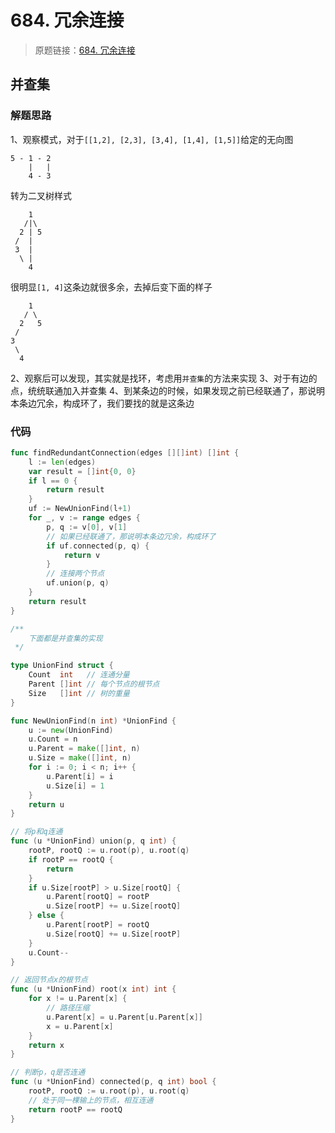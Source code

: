 # 684. 冗余连接
> 原题链接：[684. 冗余连接](https://leetcode-cn.com/problems/redundant-connection/)

## 并查集
### 解题思路
1、观察模式，对于``[[1,2], [2,3], [3,4], [1,4], [1,5]]``给定的无向图
```
5 - 1 - 2
    |   |
    4 - 3
```
转为二叉树样式
```
    1
   /|\
  2 | 5
 /  |
 3  |
  \ |
    4
```
很明显``[1, 4]``这条边就很多余，去掉后变下面的样子
```
    1
   / \
  2   5
 /
3
 \
  4
```
2、观察后可以发现，其实就是找环，考虑用``并查集``的方法来实现
3、对于有边的点，统统联通加入并查集
4、到某条边的时候，如果发现之前已经联通了，那说明本条边冗余，构成环了，我们要找的就是这条边
### 代码
```go
func findRedundantConnection(edges [][]int) []int {
	l := len(edges)
	var result = []int{0, 0}
	if l == 0 {
		return result
	}
	uf := NewUnionFind(l+1)
	for _, v := range edges {
		p, q := v[0], v[1]
		// 如果已经联通了，那说明本条边冗余，构成环了
		if uf.connected(p, q) {
			return v
		}
		// 连接两个节点
		uf.union(p, q)
	}
	return result
}

/**
	下面都是并查集的实现
 */

type UnionFind struct {
	Count  int   // 连通分量
	Parent []int // 每个节点的根节点
	Size   []int // 树的重量
}

func NewUnionFind(n int) *UnionFind {
	u := new(UnionFind)
	u.Count = n
	u.Parent = make([]int, n)
	u.Size = make([]int, n)
	for i := 0; i < n; i++ {
		u.Parent[i] = i
		u.Size[i] = 1
	}
	return u
}

// 将p和q连通
func (u *UnionFind) union(p, q int) {
	rootP, rootQ := u.root(p), u.root(q)
	if rootP == rootQ {
		return
	}
	if u.Size[rootP] > u.Size[rootQ] {
		u.Parent[rootQ] = rootP
		u.Size[rootP] += u.Size[rootQ]
	} else {
		u.Parent[rootP] = rootQ
		u.Size[rootQ] += u.Size[rootP]
	}
	u.Count--
}

// 返回节点x的根节点
func (u *UnionFind) root(x int) int {
	for x != u.Parent[x] {
		// 路径压缩
		u.Parent[x] = u.Parent[u.Parent[x]]
		x = u.Parent[x]
	}
	return x
}

// 判断p，q是否连通
func (u *UnionFind) connected(p, q int) bool {
	rootP, rootQ := u.root(p), u.root(q)
	// 处于同一棵输上的节点，相互连通
	return rootP == rootQ
}
```
